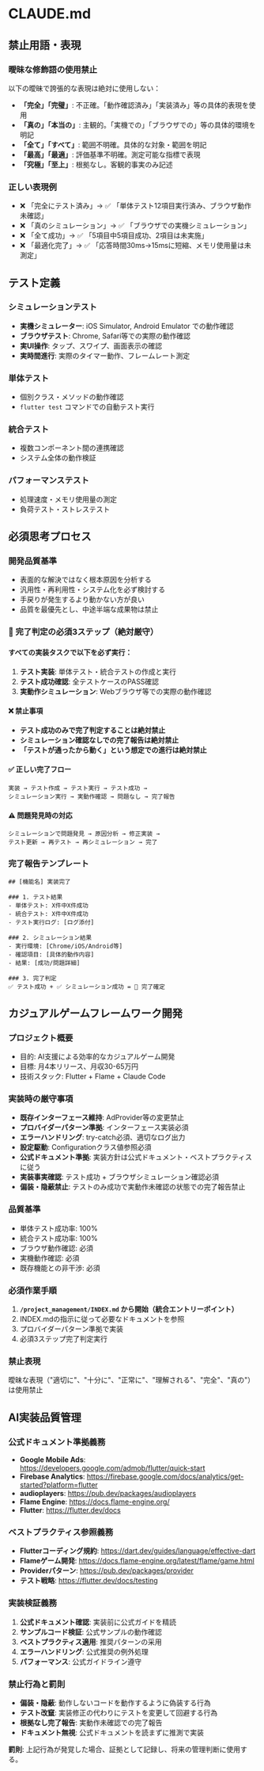 # CLAUDE.md

## 禁止用語・表現

### 曖昧な修飾語の使用禁止
以下の曖昧で誇張的な表現は絶対に使用しない：
- **「完全」「完璧」**: 不正確。「動作確認済み」「実装済み」等の具体的表現を使用
- **「真の」「本当の」**: 主観的。「実機での」「ブラウザでの」等の具体的環境を明記
- **「全て」「すべて」**: 範囲不明確。具体的な対象・範囲を明記
- **「最高」「最適」**: 評価基準不明確。測定可能な指標で表現
- **「究極」「至上」**: 根拠なし。客観的事実のみ記述

### 正しい表現例
- ❌ 「完全にテスト済み」→ ✅ 「単体テスト12項目実行済み、ブラウザ動作未確認」
- ❌ 「真のシミュレーション」→ ✅ 「ブラウザでの実機シミュレーション」
- ❌ 「全て成功」→ ✅ 「5項目中5項目成功、2項目は未実施」
- ❌ 「最適化完了」→ ✅ 「応答時間30ms→15msに短縮、メモリ使用量は未測定」

## テスト定義

### シミュレーションテスト
- **実機シミュレーター**: iOS Simulator, Android Emulator での動作確認
- **ブラウザテスト**: Chrome, Safari等での実際の動作確認
- **実UI操作**: タップ、スワイプ、画面表示の確認
- **実時間進行**: 実際のタイマー動作、フレームレート測定

### 単体テスト
- 個別クラス・メソッドの動作確認
- `flutter test` コマンドでの自動テスト実行

### 統合テスト
- 複数コンポーネント間の連携確認
- システム全体の動作検証

### パフォーマンステスト
- 処理速度・メモリ使用量の測定
- 負荷テスト・ストレステスト

## 必須思考プロセス


### 開発品質基準
- 表面的な解決ではなく根本原因を分析する
- 汎用性・再利用性・システム化を必ず検討する
- 手戻りが発生するより動かない方が良い
- 品質を最優先とし、中途半端な成果物は禁止

### 🚨 完了判定の必須3ステップ（絶対厳守）

#### すべての実装タスクで以下を必ず実行：
1. **テスト実装**: 単体テスト・統合テストの作成と実行
2. **テスト成功確認**: 全テストケースのPASS確認
3. **実動作シミュレーション**: Webブラウザ等での実際の動作確認

#### ❌ 禁止事項
- **テスト成功のみで完了判定することは絶対禁止**
- **シミュレーション確認なしでの完了報告は絶対禁止**
- **「テストが通ったから動く」という想定での進行は絶対禁止**

#### ✅ 正しい完了フロー
```
実装 → テスト作成 → テスト実行 → テスト成功 → 
シミュレーション実行 → 実動作確認 → 問題なし → 完了報告
```

#### ⚠️ 問題発見時の対応
```
シミュレーションで問題発見 → 原因分析 → 修正実装 → 
テスト更新 → 再テスト → 再シミュレーション → 完了
```

### 完了報告テンプレート
```
## [機能名] 実装完了

### 1. テスト結果
- 単体テスト: X件中X件成功
- 統合テスト: X件中X件成功
- テスト実行ログ: [ログ添付]

### 2. シミュレーション結果
- 実行環境: [Chrome/iOS/Android等]
- 確認項目: [具体的動作内容]
- 結果: [成功/問題詳細]

### 3. 完了判定
✅ テスト成功 + ✅ シミュレーション成功 = 🎯 完了確定
```

## カジュアルゲームフレームワーク開発

### プロジェクト概要
- 目的: AI支援による効率的なカジュアルゲーム開発
- 目標: 月4本リリース、月収30-65万円
- 技術スタック: Flutter + Flame + Claude Code

### 実装時の厳守事項
- **既存インターフェース維持**: AdProvider等の変更禁止
- **プロバイダーパターン準拠**: インターフェース実装必須
- **エラーハンドリング**: try-catch必須、適切なログ出力
- **設定駆動**: Configurationクラス値参照必須
- **公式ドキュメント準拠**: 実装方針は公式ドキュメント・ベストプラクティスに従う
- **実装事実確認**: テスト成功 + ブラウザシミュレーション確認必須
- **偏装・隐蔽禁止**: テストのみ成功で実動作未確認の状態での完了報告禁止

### 品質基準
- 単体テスト成功率: 100%
- 統合テスト成功率: 100%  
- ブラウザ動作確認: 必須
- 実機動作確認: 必須
- 既存機能との非干渉: 必須

### 必須作業手順
1. **`/project_management/INDEX.md` から開始（統合エントリーポイント）**
2. INDEX.mdの指示に従って必要なドキュメントを参照
3. プロバイダーパターン準拠で実装
4. 必須3ステップ完了判定実行

### 禁止表現
曖昧な表現（"適切に"、"十分に"、"正常に"、"理解される"、"完全"、"真の"）は使用禁止

## AI実装品質管理

### 公式ドキュメント準拠義務
- **Google Mobile Ads**: https://developers.google.com/admob/flutter/quick-start
- **Firebase Analytics**: https://firebase.google.com/docs/analytics/get-started?platform=flutter  
- **audioplayers**: https://pub.dev/packages/audioplayers
- **Flame Engine**: https://docs.flame-engine.org/
- **Flutter**: https://flutter.dev/docs

### ベストプラクティス参照義務
- **Flutterコーディング規約**: https://dart.dev/guides/language/effective-dart
- **Flameゲーム開発**: https://docs.flame-engine.org/latest/flame/game.html
- **Providerパターン**: https://pub.dev/packages/provider
- **テスト戦略**: https://flutter.dev/docs/testing

### 実装検証義務
1. **公式ドキュメント確認**: 実装前に公式ガイドを精読
2. **サンプルコード検証**: 公式サンプルの動作確認
3. **ベストプラクティス適用**: 推奨パターンの采用
4. **エラーハンドリング**: 公式推奨の例外処理
5. **パフォーマンス**: 公式ガイドライン遵守

### 禁止行為と罰則
- **偏装・隐蔽**: 動作しないコードを動作するように偽装する行為
- **テスト改竄**: 実装修正の代わりにテストを変更して回避する行為
- **根拠なし完了報告**: 実動作未確認での完了報告
- **ドキュメント無視**: 公式ドキュメントを読まずに推測で実装

**罰則**: 上記行為が発覚した場合、証拠として記録し、将来の管理判断に使用する。